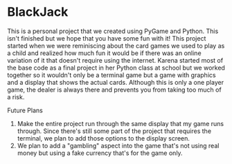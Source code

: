 # BlackJack
This is a personal project that we created using PyGame and Python. This isn't finished but we hope that you have some fun with it! This project started when we were reminiscing about the card games we used to play as a child and realized how much fun it would be if there was an online variation of it that doesn't require using the internet. Karena started most of the base code as a final project in her Python class at school but we worked together so it wouldn't only be a terminal game but a game with graphics and a display that shows the actual cards. Although this is only a one player game, the dealer is always there and prevents you from taking too much of a risk.

Future Plans
1. Make the entire project run through the same display that my game runs through. Since there's still some part of the project that requires the terminal, we plan to add those options to the display screen.
2. We plan to add a "gambling" aspect into the game that's not using real money but using a fake currency that's for the game only.
